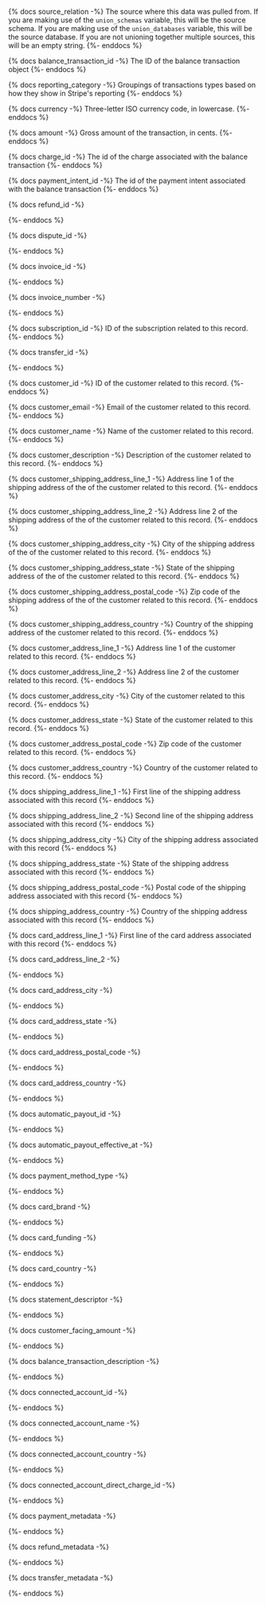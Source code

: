 {% docs source_relation -%} The source where this data was pulled from. If you are making use of the `union_schemas` variable, this will be the source schema. If you are making use of the `union_databases` variable, this will be the source database. If you are not unioning together multiple sources, this will be an empty string.
{%- enddocs %}

{% docs balance_transaction_id -%}
The ID of the balance transaction object
{%- enddocs %}

{% docs reporting_category -%}
Groupings of transactions types based on how they show in Stripe's reporting
{%- enddocs %}

{% docs currency -%}
Three-letter ISO currency code, in lowercase.
{%- enddocs %}

{% docs amount -%}
Gross amount of the transaction, in cents.
{%- enddocs %}

{% docs charge_id -%}
The id of the charge associated with the balance transaction 
{%- enddocs %}

{% docs payment_intent_id -%}
The id of the payment intent associated with the balance transaction 
{%- enddocs %}

{% docs refund_id -%}

{%- enddocs %}

{% docs dispute_id -%}

{%- enddocs %}

{% docs invoice_id -%}

{%- enddocs %}

{% docs invoice_number -%}

{%- enddocs %}

{% docs subscription_id -%}
ID of the subscription related to this record. 
{%- enddocs %}

{% docs transfer_id -%}

{%- enddocs %}

{% docs customer_id -%}
ID of the customer related to this record.
{%- enddocs %}

{% docs customer_email -%}
Email of the customer related to this record.
{%- enddocs %}

{% docs customer_name -%}
Name of the customer related to this record.
{%- enddocs %}

{% docs customer_description -%}
Description of the customer related to this record.
{%- enddocs %}

{% docs customer_shipping_address_line_1 -%}
Address line 1 of the shipping address of the of the customer related to this record.
{%- enddocs %}

{% docs customer_shipping_address_line_2 -%}
Address line 2 of the shipping address of the of the customer related to this record.
{%- enddocs %}

{% docs customer_shipping_address_city -%}
City of the shipping address of the of the customer related to this record.
{%- enddocs %}

{% docs customer_shipping_address_state -%}
State of the shipping address of the of the customer related to this record.
{%- enddocs %}

{% docs customer_shipping_address_postal_code -%}
Zip code of the shipping address of the of the customer related to this record.
{%- enddocs %}

{% docs customer_shipping_address_country -%}
Country of the shipping address of the customer related to this record.
{%- enddocs %}

{% docs customer_address_line_1 -%}
Address line 1 of the customer related to this record.
{%- enddocs %}

{% docs customer_address_line_2 -%}
Address line 2 of the customer related to this record.
{%- enddocs %}

{% docs customer_address_city -%}
City of the customer related to this record.
{%- enddocs %}

{% docs customer_address_state -%}
State of the customer related to this record.
{%- enddocs %}

{% docs customer_address_postal_code -%}
Zip code of the customer related to this record.
{%- enddocs %}

{% docs customer_address_country -%}
Country of the customer related to this record.
{%- enddocs %}

{% docs shipping_address_line_1 -%}
First line of the shipping address associated with this record
{%- enddocs %}

{% docs shipping_address_line_2 -%}
Second line of the shipping address associated with this record
{%- enddocs %}

{% docs shipping_address_city -%}
City of the shipping address associated with this record
{%- enddocs %}

{% docs shipping_address_state -%}
State of the shipping address associated with this record
{%- enddocs %}

{% docs shipping_address_postal_code -%}
Postal code of the shipping address associated with this record 
{%- enddocs %}

{% docs shipping_address_country -%}
Country of the shipping address associated with this record
{%- enddocs %}

{% docs card_address_line_1 -%}
First line of the card address associated with this record
{%- enddocs %}

{% docs card_address_line_2 -%}

{%- enddocs %}

{% docs card_address_city -%}

{%- enddocs %}

{% docs card_address_state -%}

{%- enddocs %}

{% docs card_address_postal_code -%}

{%- enddocs %}

{% docs card_address_country -%}

{%- enddocs %}

{% docs automatic_payout_id -%}

{%- enddocs %}

{% docs automatic_payout_effective_at -%}

{%- enddocs %}

{% docs payment_method_type -%}

{%- enddocs %}

{% docs card_brand -%}

{%- enddocs %}

{% docs card_funding -%}

{%- enddocs %}

{% docs card_country -%}

{%- enddocs %}

{% docs statement_descriptor -%}

{%- enddocs %}

{% docs customer_facing_amount -%}

{%- enddocs %}

{% docs balance_transaction_description -%}

{%- enddocs %}

{% docs connected_account_id -%}

{%- enddocs %}

{% docs connected_account_name -%}

{%- enddocs %}

{% docs connected_account_country -%}

{%- enddocs %}

{% docs connected_account_direct_charge_id -%}

{%- enddocs %}

{% docs payment_metadata -%}

{%- enddocs %}

{% docs refund_metadata -%}

{%- enddocs %}

{% docs transfer_metadata -%}

{%- enddocs %}
